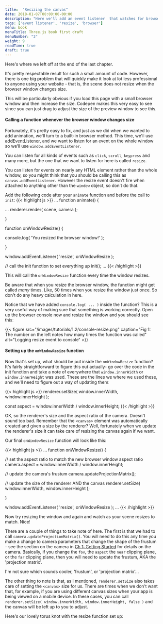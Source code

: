 ```yaml
---
title:  "Resizing the canvas"
date: 2018-01-07T00:00:00-00:00
description: "Here we'll add an event listener  that watches for browser window size changes and smoothly updates your scene to match the new size"
tags: ['event listener', 'resize', 'browser']
menu: book
menuTitle: Three.js book first draft
menuNumber: "3"
weight: 9
readTime: true
draft: true
---
```


Here's where we left off at the end of the last chapter.

<p data-height="400" data-theme-id="0" data-slug-hash="GmJPrm" data-default-tab="result" class='codepen'></p>
<script async="async" src="//codepen.io/assets/embed/ei.js"></script>

It's pretty respectable result for such a small amount of code. However, there is one big problem that will quickly make it look at lot less professional to anyone using your website - that is, the scene does not resize when the browser window changes size.

This will be particularly obvious if you load this page with a small browser window and then increase the size. Codepen makes this very easy to see since you can just drag to adjust the size of the preview window to see this.

#### Calling a function whenever the browser window changes size

Fortunately, it's pretty easy to fix, and just as we did when we wanted to add animation, we'll turn to a built-in browser method. This time, we'll use [addEventListener](https://developer.mozilla.org/en-US/docs/Web/API/EventTarget/addEventListener), and we want to listen for an event on the whole window so we'll use `window.addEventListener`.

You can listen for all kinds of events such as `click`, `scroll`, `keypress` and many more, but the one that we want to listen for here is called `resize`.


You can listen for events on nearly any HTML element rather than the whole window, so you might think that you should be calling this as `canvas.addEventListener`. However the resize event doesn't fire when attached to anything other than the `window` object, so don't do that.

Add the following code after your `animate` function and before the call to `init`:
{{< highlight js >}}
...
function animate() {

  ...
  renderer.render( scene, camera );

}

function onWindowResize() {

  console.log( 'You resized the browser window!' );

}

window.addEventListener( 'resize', onWindowResize );

// call the init function to set everything up
init();
...
{{< /highlight >}}

This will call the `onWindowResize` function every time the window resizes.


Be aware that when you resize the browser window, the function might get called _many_ times. Like, 50 times when you resize the window just once. So don't do any heavy calculation in here.

Notice that we have added `console.log( ... )` inside the function? This is a very useful way of making sure that something is working correctly. Open up the browser console now and resize the window and you should see this:

{{< figure src="/images/tutorials/1.2/console-resize.png" caption="Fig 1: The number on the left notes how many times the function was called" alt="Logging resize event to console" >}}

#### Setting up the `onWindowResize` function

Now that's set up, what should be put inside the `onWindowResize` function? It's fairly straightforward to figure this out actually- go over the code in the init function and take a note of everywhere that `window.innerWidth` or `window.innerHeight` was used. These are the lines we where we used these, and we'll need to figure out a way of updating them:

{{< highlight js >}}
  renderer.setSize( window.innerWidth, window.innerHeight );

  const aspect = window.innerWidth / window.innerHeight;
{{< /highlight >}}

OK, so the renderer's size and the aspect ratio of the camera. Doesn't sound too bad.
Remember that the `<canvas>` element was automatically created and given a size by the renderer? Well, fortunately when we update the renderer's size it can take care of resizing the canvas again if we want.

Our final `onWindowResize` function will look like this:

{{< highlight js >}}
...
function onWindowResize() {

  // set the aspect ratio to match the new browser window aspect ratio
  camera.aspect = window.innerWidth / window.innerHeight;

  // update the camera's frustum
  camera.updateProjectionMatrix();

  // update the size of the renderer AND the canvas
  renderer.setSize( window.innerWidth, window.innerHeight );

}

window.addEventListener( 'resize', onWindowResize );
...
{{< /highlight >}}

Now try resizing the window and again and watch as your scene resizes to match. Nice!

There are a couple of things to take note of here. The first is that we had to call `camera.updateProjectionMatrix()`. You will need to do this any time you make a change to camera parameters that change the shape of the frustum - see the section on the camera in  [Ch 1: Getting Started](/tutorials/1-0-getting-started/#the-camera) for details on the camera. Basically, if you change the `fov`, the `aspect` the `near` clipping plane, or the `far` clipping plane, then you will need to update the frustum, AKA the 'projection matrix'.

I'm not sure which sounds cooler, 'frustum', or 'projection matrix'...

The other thing to note is that, as I mentioned, `renderer.setSize` also takes care of setting the `<canvas>` size for us. There are times when we don't want that, for example, if you are using different canvas sizes when your app is being viewed on a mobile device.
In these cases, you can call `renderer.setSize( window.innerWidth, window.innerHeight, false )` and the canvas will be left up to you to adjust.

Here's our lovely torus knot with the resize function set up:

<p data-height="400" data-theme-id="0" data-slug-hash="QaKqzq" data-default-tab="result" class='codepen'></p>
<script async="async" src="//codepen.io/assets/embed/ei.js"></script>